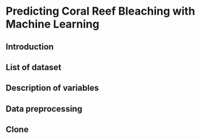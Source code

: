 # Predicting Coral Reef Bleaching with Machine Learning

## Introduction

## List of dataset

## Description of variables

## Data preprocessing

## Clone
